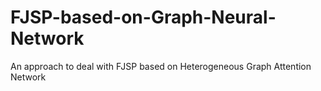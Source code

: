 # FJSP-based-on-Graph-Neural-Network
An approach to deal with FJSP based on Heterogeneous Graph Attention Network
